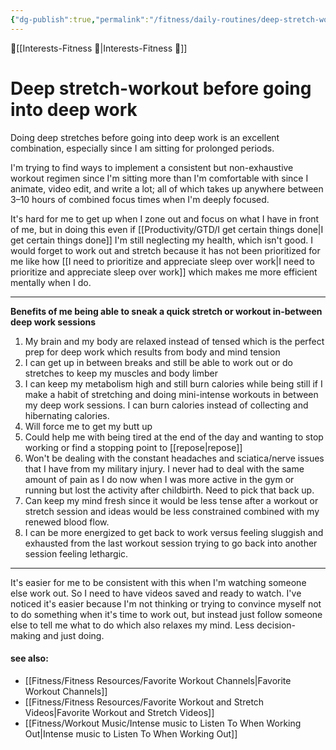 ```yaml
---
{"dg-publish":true,"permalink":"/fitness/daily-routines/deep-stretch-workout-before-going-into-deep-work/","dgPassFrontmatter":true,"created":"2023-06-11T15:40:26.122-07:00","updated":"2023-09-07T15:48:59.078-07:00"}
---
```


🔺[[Interests-Fitness 💎\|Interests-Fitness 💎]]

# Deep stretch-workout before going into deep work 

Doing deep stretches before going into deep work is an excellent combination, especially since I am sitting for prolonged periods. 

I'm trying to find ways to implement a consistent but non-exhaustive workout regimen since I'm sitting more than I'm comfortable with since I animate, video edit, and write a lot; all of which takes up anywhere between 3–10 hours of combined focus times when I'm deeply focused. 

It's hard for me to get up when I zone out and focus on what I have in front of me, but in doing this even if [[Productivity/GTD/I get certain things done\|I get certain things done]] I'm still neglecting my health, which isn't good. I would forget to work out and stretch because it has not been prioritized for me like how [[I need to prioritize and appreciate sleep over work\|I need to prioritize and appreciate sleep over work]] which makes me more efficient mentally when I do. 

---
**Benefits of me being able to sneak a quick stretch or workout in-between deep work sessions** 

1. My brain and my body are relaxed instead of tensed which is the perfect prep for deep work which results from body and mind tension
2. I can get up in between breaks and still be able to work out or do stretches to keep my muscles and body limber 
3. I can keep my metabolism high and still burn calories while being still if I make a habit of stretching and doing mini-intense workouts in between my deep work sessions. I can burn calories instead of collecting and hibernating calories. 
4. Will force me to get my butt up 
5. Could help me with being tired at the end of the day and wanting to stop working or find a stopping point to [[repose\|repose]] 
6. Won't be dealing with the constant headaches and sciatica/nerve issues that I have from my military injury. I never had to deal with the same amount of pain as I do now when I was more active in the gym or running but lost the activity after childbirth. Need to pick that back up. 
7. Can keep my mind fresh since it would be less tense after a workout or stretch session and ideas would be less constrained combined with my renewed blood flow. 
8. I can be more energized to get back to work versus feeling sluggish and exhausted from the last workout session trying to go back into another session feeling lethargic. 

---

It's easier for me to be consistent with this when I'm watching someone else work out. So I need to have videos saved and ready to watch. I've noticed it's easier because I'm not thinking or trying to convince myself not to do something when it's time to work out, but instead just follow someone else to tell me what to do which also relaxes my mind. Less decision-making and just doing. 

#### see also: 
- [[Fitness/Fitness Resources/Favorite Workout Channels\|Favorite Workout Channels]]
- [[Fitness/Fitness Resources/Favorite Workout and Stretch Videos\|Favorite Workout and Stretch Videos]]
- [[Fitness/Workout Music/Intense music to Listen To When Working Out\|Intense music to Listen To When Working Out]]




